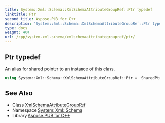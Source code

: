 ```yaml
---
title: System::Xml::Schema::XmlSchemaAttributeGroupRef::Ptr typedef
linktitle: Ptr
second_title: Aspose.PUB for C++
description: 'System::Xml::Schema::XmlSchemaAttributeGroupRef::Ptr typedef. An alias for shared pointer to an instance of this class in C++.'
type: docs
weight: 400
url: /cpp/system.xml.schema/xmlschemaattributegroupref/ptr/
---
```

## Ptr typedef


An alias for shared pointer to an instance of this class.

```cpp
using System::Xml::Schema::XmlSchemaAttributeGroupRef::Ptr =  SharedPtr<XmlSchemaAttributeGroupRef>
```

## See Also

* Class [XmlSchemaAttributeGroupRef](../)
* Namespace [System::Xml::Schema](../../)
* Library [Aspose.PUB for C++](../../../)
